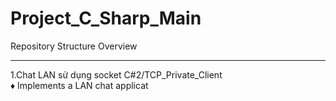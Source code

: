 # Project_C_Sharp_Main
Repository Structure Overview

---

1.Chat LAN sử dụng socket C#2/TCP_Private_Client
<br>
♦ Implements a LAN chat applicat

